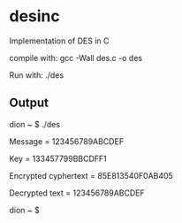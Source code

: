 desinc
======

Implementation of DES in C

compile with: gcc -Wall des.c -o des

Run with: ./des

Output
-----
dion ~ $ ./des

Message = 123456789ABCDEF

Key = 133457799BBCDFF1

Encrypted cyphertext = 85E813540F0AB405

Decrypted text = 123456789ABCDEF

dion ~ $ 
